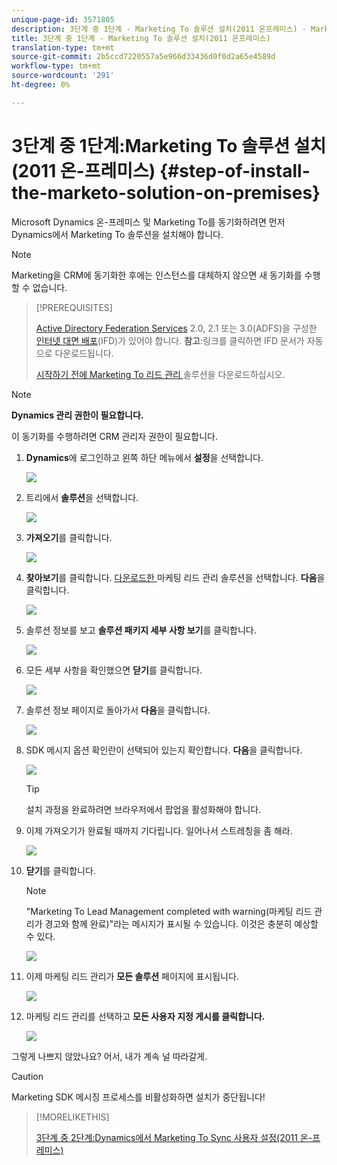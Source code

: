```yaml
---
unique-page-id: 3571805
description: 3단계 중 1단계 - Marketing To 솔루션 설치(2011 온프레미스) - Marketing Docs - 제품 설명서
title: 3단계 중 1단계 - Marketing To 솔루션 설치(2011 온프레미스)
translation-type: tm+mt
source-git-commit: 2b5ccd7220557a5e966d33436d0f0d2a65e4589d
workflow-type: tm+mt
source-wordcount: '291'
ht-degree: 0%

---
```



# 3단계 중 1단계:Marketing To 솔루션 설치(2011 온-프레미스) {#step-of-install-the-marketo-solution-on-premises}

Microsoft Dynamics 온-프레미스 및 Marketing To를 동기화하려면 먼저 Dynamics에서 Marketing To 솔루션을 설치해야 합니다.

>[!NOTE]
>
>Marketing을 CRM에 동기화한 후에는 인스턴스를 대체하지 않으면 새 동기화를 수행할 수 없습니다.

>[!PREREQUISITES]
>
>[Active Directory Federation Services](https://msdn.microsoft.com/en-us/library/bb897402.aspx) 2.0, 2.1 또는 3.0(ADFS)을 구성한 [인터넷 대면 배포](https://www.microsoft.com/en-us/download/confirmation.aspx?id=41701)(IFD)가 있어야 합니다. **참고**:링크를 클릭하면 IFD 문서가 자동으로 다운로드됩니다.
>
>[시작하기 전에 Marketing To 리드 관리 ](/help/marketo/product-docs/crm-sync/microsoft-dynamics-sync/sync-setup/download-the-marketo-lead-management-solution.md) 솔루션을 다운로드하십시오.

>[!NOTE]
>
>**Dynamics 관리 권한이 필요합니다.**
>
>이 동기화를 수행하려면 CRM 관리자 권한이 필요합니다.

1. **Dynamics**&#x200B;에 로그인하고 왼쪽 하단 메뉴에서 **설정**&#x200B;을 선택합니다.

   ![](assets/image2015-4-2-11-3a32-3a53.png)

1. 트리에서 **솔루션**&#x200B;을 선택합니다.

   ![](assets/image2015-4-2-11-3a35-3a28.png)

1. **가져오기**&#x200B;를 클릭합니다.

   ![](assets/image2015-4-2-11-3a37-3a33.png)

1. **찾아보기**&#x200B;를 클릭합니다. [다운로드한 ](/help/marketo/product-docs/crm-sync/microsoft-dynamics-sync/sync-setup/download-the-marketo-lead-management-solution.md)마케팅 리드 관리 솔루션을 선택합니다. **다음**&#x200B;을 클릭합니다.

   ![](assets/image2015-4-2-11-3a40-3a33.png)

1. 솔루션 정보를 보고 **솔루션 패키지 세부 사항 보기**&#x200B;를 클릭합니다.

   ![](assets/image2015-11-18-11-3a12-3a8.png)

1. 모든 세부 사항을 확인했으면 **닫기**&#x200B;를 클릭합니다.

   ![](assets/image2015-10-9-14-3a57-3a3.png)

1. 솔루션 정보 페이지로 돌아가서 **다음**&#x200B;을 클릭합니다.

   ![](assets/image2015-4-2-11-3a41-3a48.png)

1. SDK 메시지 옵션 확인란이 선택되어 있는지 확인합니다. **다음**&#x200B;을 클릭합니다.

   ![](assets/image2015-4-2-11-3a42-3a37.png)

   >[!TIP]
   >
   >설치 과정을 완료하려면 브라우저에서 팝업을 활성화해야 합니다.

1. 이제 가져오기가 완료될 때까지 기다립니다. 일어나서 스트레칭을 좀 해라.

   ![](assets/image2015-4-2-11-3a43-3a51.png)

1. **닫기**&#x200B;를 클릭합니다.

   >[!NOTE]
   >
   >&quot;Marketing To Lead Management completed with warning(마케팅 리드 관리가 경고와 함께 완료)&quot;라는 메시지가 표시될 수 있습니다. 이것은 충분히 예상할 수 있다.

   ![](assets/image2015-4-2-11-3a44-3a44.png)

1. 이제 마케팅 리드 관리가 **모든 솔루션** 페이지에 표시됩니다.

   ![](assets/image2015-4-2-11-3a46-3a55.png)

1. 마케팅 리드 관리를 선택하고 **모든 사용자 지정 게시를 클릭합니다.**

   ![](assets/image2015-4-2-11-3a48-3a21.png)

그렇게 나쁘지 않았나요? 어서, 내가 계속 널 따라갈게.

>[!CAUTION]
>
>Marketing SDK 메시징 프로세스를 비활성화하면 설치가 중단됩니다!

>[!MORELIKETHIS]
>
>[3단계 중 2단계:Dynamics에서 Marketing To Sync 사용자 설정(2011 온-프레미스)](/help/marketo/product-docs/crm-sync/microsoft-dynamics-sync/sync-setup/microsoft-dynamics-2011-on-premises/step-2-of-3-set-up.md)
